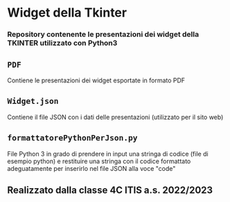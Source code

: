 # Widget della Tkinter
### Repository contenente le presentazioni dei widget della TKINTER utilizzato con Python3

## `PDF`
Contiene le presentazioni dei widget esportate in formato PDF
## `Widget.json`
Contiene il file JSON con i dati delle presentazioni (utilizzato per il sito web)
## `formattatorePythonPerJson.py`
File Python 3 in grado di prendere in input una stringa di codice (file di esempio python) e restituire una stringa con il codice formattato adeguatamente per inserirlo nel file JSON alla voce "code"

## Realizzato dalla classe 4C ITIS a.s. 2022/2023

